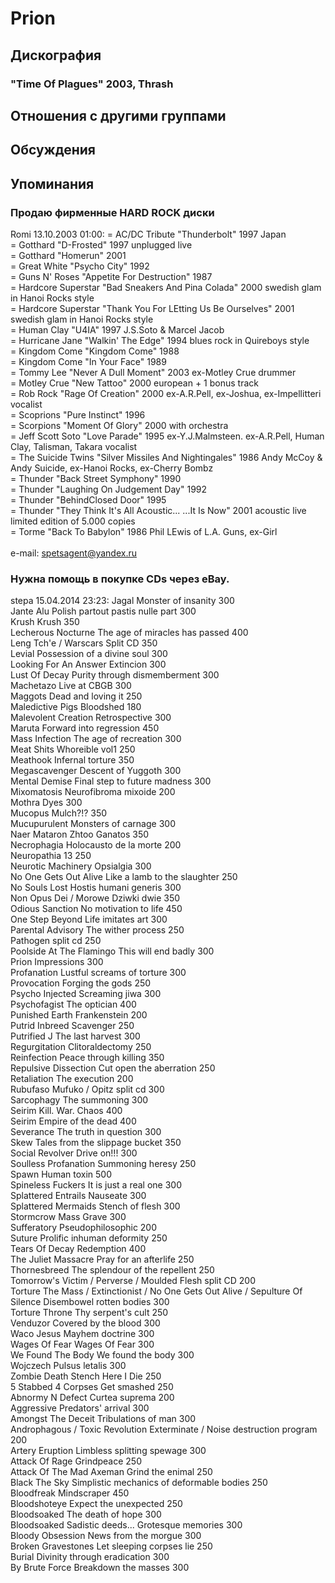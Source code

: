 # Prion



## Дискография

### "Time Of Plagues" 2003, Thrash




## Отношения с другими группами


## Обсуждения


## Упоминания

### Продаю фирменные HARD ROCK диски

Romi 13.10.2003 01:00:
= AC/DC Tribute "Thunderbolt" 1997 Japan<BR>= Gotthard "D-Frosted" 1997 unplugged live<BR>= Gotthard "Homerun" 2001<BR>= Great White "Psycho City" 1992<BR>= Guns N' Roses "Appetite For Destruction" 1987<BR>= Hardcore Superstar "Bad Sneakers And Pina Colada" 2000 swedish glam in Hanoi Rocks style<BR>= Hardcore Superstar "Thank You For LEtting Us Be Ourselves" 2001 swedish glam in Hanoi Rocks style<BR>= Human Clay "U4IA" 1997 J.S.Soto & Marcel Jacob<BR>= Hurricane Jane "Walkin' The Edge" 1994 blues rock in Quireboys style<BR>= Kingdom Come "Kingdom Come" 1988<BR>= Kingdom Come "In Your Face" 1989<BR>= Tommy Lee "Never A Dull Moment" 2003 ex-Motley Crue drummer<BR>= Motley Crue "New Tattoo" 2000 european + 1 bonus track<BR>= Rob Rock "Rage Of Creation" 2000 ex-A.R.Pell, ex-Joshua, ex-Impellitteri vocalist<BR>= Scoprions "Pure Instinct" 1996<BR>= Scorpions "Moment Of Glory" 2000 with orchestra<BR>= Jeff Scott Soto "Love Parade" 1995 ex-Y.J.Malmsteen. ex-A.R.Pell, Human Clay, Talisman, Takara vocalist<BR>= The Suicide Twins "Silver Missiles And Nightingales" 1986 Andy McCoy & Andy Suicide, ex-Hanoi Rocks, ex-Cherry Bombz <BR>= Thunder "Back Street Symphony" 1990<BR>= Thunder "Laughing On Judgement Day" 1992<BR>= Thunder "BehindClosed Door" 1995<BR>= Thunder "They Think It's All Acoustic... ...It Is Now" 2001 acoustic live limited edition of 5.000 copies<BR>= Torme "Back To Babylon" 1986 Phil LEwis of L.A. Guns, ex-Girl<BR><BR>e-mail: spetsagent@yandex.ru

### Нужна помощь в покупке CDs через eBay.

stepa 15.04.2014 23:23:
Jagal	Monster of insanity	300<BR>Jante Alu	Polish partout pastis nulle part	300<BR>Krush	Krush	350<BR>Lecherous Nocturne	The age of miracles has passed	400<BR>Leng Tch\'e / Warscars	Split CD	350<BR>Levial	Possession of a divine soul	300<BR>Looking For An Answer	Extincion	300<BR>Lust Of Decay	Purity through dismemberment	300<BR>Machetazo	Live at CBGB	300<BR>Maggots	Dead and loving it	250<BR>Maledictive Pigs	Bloodshed	180<BR>Malevolent Creation	Retrospective	300<BR>Maruta	Forward into regression	450<BR>Mass Infection	The age of recreation	300<BR>Meat Shits	Whoreible vol1	250<BR>Meathook	Infernal torture	350<BR>Megascavenger	Descent of Yuggoth	300<BR>Mental Demise	Final step to future madness	300<BR>Mixomatosis	Neurofibroma mixoide	200<BR>Mothra	Dyes	300<BR>Mucopus	Mulch?!?	350<BR>Mucupurulent	Monsters of carnage	300<BR>Naer Mataron	Zhtoo Ganatos	350<BR>Necrophagia	Holocausto de la morte	200<BR>Neuropathia	13	250<BR>Neurotic Machinery	Opsialgia	300<BR>No One Gets Out Alive	Like a lamb to the slaughter	250<BR>No Souls Lost	Hostis humani generis	300<BR>Non Opus Dei / Morowe	Dziwki dwie	350<BR>Odious Sanction	No motivation to life	450<BR>One Step Beyond	Life imitates art	300<BR>Parental Advisory	The wither process	250<BR>Pathogen 	split cd	250<BR>Poolside At The Flamingo	This will end badly	300<BR>Prion	Impressions	300<BR>Profanation	Lustful screams of torture	300<BR>Provocation	Forging the gods	250<BR>Psycho Injected	Screaming jiwa	300<BR>Psychofagist	The optician	400<BR>Punished Earth	Frankenstein	200<BR>Putrid Inbreed	Scavenger	250<BR>Putrified J	The last harvest	300<BR>Regurgitation	Clitoraldectomy	250<BR>Reinfection	Peace through killing	350<BR>Repulsive Dissection	Cut open the aberration	250<BR>Retaliation	The execution	200<BR>Rubufaso Mufuko / Opitz	split cd	300<BR>Sarcophagy	The summoning	300<BR>Seirim	Kill. War. Chaos	400<BR>Seirim	Empire of the dead	400<BR>Severance	The truth in question	300<BR>Skew	Tales from the slippage bucket	350<BR>Social Revolver	Drive on!!!	300<BR>Soulless Profanation	Summoning heresy	250<BR>Spawn	Human toxin	500<BR>Spineless Fuckers	It is just a real one	300<BR>Splattered Entrails	Nauseate	300<BR>Splattered Mermaids	Stench of flesh	300<BR>Stormcrow 	Mass Grave	300<BR>Sufferatory	Pseudophilosophic	200<BR>Suture	Prolific inhuman deformity	250<BR>Tears Of Decay	Redemption	400<BR>The Juliet Massacre	Pray for an afterlife	250<BR>Thornesbreed	The splendour of the repellent	250<BR>Tomorrow's Victim / Perverse / Moulded Flesh	split CD	200<BR>Torture The Mass / Extinctionist / No One Gets Out Alive / Sepulture Of Silence	Disembowel rotten bodies	300<BR>Torture Throne	Thy serpent\'s cult	250<BR>Venduzor	Covered by the blood	300<BR>Waco Jesus	Mayhem doctrine	300<BR>Wages Of Fear	Wages Of Fear	300<BR>We Found The Body	We found the body	300<BR>Wojczech	Pulsus letalis	300<BR>Zombie Death Stench	Here I Die	250<BR>5 Stabbed 4 Corpses	Get smashed	250<BR>Abnormy N Defect	Curtea suprema	200<BR>Aggressive	Predators\' arrival	300<BR>Amongst The Deceit	Tribulations of man	300<BR>Androphagous / Toxic Revolution	Exterminate / Noise destruction program	200<BR>Artery Eruption	Limbless splitting spewage	300<BR>Attack Of Rage	Grindpeace	250<BR>Attack Of The Mad Axeman	Grind the enimal	250<BR>Black The Sky	Simplistic mechanics of deformable bodies	250<BR>Bloodfreak	Mindscraper	450<BR>Bloodshoteye	Expect the unexpected	250<BR>Bloodsoaked	The death of hope	300<BR>Bloodsoaked	Sadistic deeds... Grotesque memories	300<BR>Bloody Obsession	News from the morgue	300<BR>Broken Gravestones	Let sleeping corpses lie	250<BR>Burial	Divinity through eradication	300<BR>By Brute Force	Breakdown the masses	300<BR>


